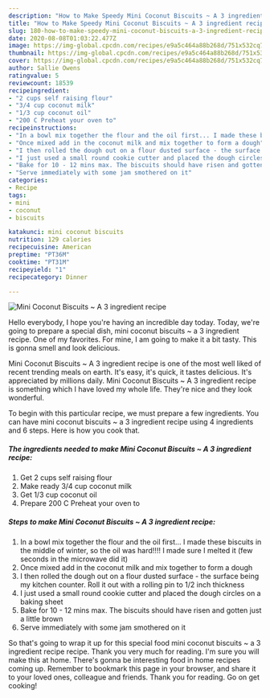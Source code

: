 ```yaml
---
description: "How to Make Speedy Mini Coconut Biscuits ~ A 3 ingredient recipe"
title: "How to Make Speedy Mini Coconut Biscuits ~ A 3 ingredient recipe"
slug: 180-how-to-make-speedy-mini-coconut-biscuits-a-3-ingredient-recipe
date: 2020-08-08T01:03:22.477Z
image: https://img-global.cpcdn.com/recipes/e9a5c464a88b268d/751x532cq70/mini-coconut-biscuits-a-3-ingredient-recipe-recipe-main-photo.jpg
thumbnail: https://img-global.cpcdn.com/recipes/e9a5c464a88b268d/751x532cq70/mini-coconut-biscuits-a-3-ingredient-recipe-recipe-main-photo.jpg
cover: https://img-global.cpcdn.com/recipes/e9a5c464a88b268d/751x532cq70/mini-coconut-biscuits-a-3-ingredient-recipe-recipe-main-photo.jpg
author: Sallie Owens
ratingvalue: 5
reviewcount: 18539
recipeingredient:
- "2 cups self raising flour"
- "3/4 cup coconut milk"
- "1/3 cup coconut oil"
- "200 C Preheat your oven to"
recipeinstructions:
- "In a bowl mix together the flour and the oil first... I made these biscuits in the middle of winter, so the oil was hard!!!! I made sure I melted it (few seconds in the microwave did it)"
- "Once mixed add in the coconut milk and mix together to form a dough"
- "I then rolled the dough out on a flour dusted surface - the surface being my kitchen counter. Roll it out with a rolling pin to 1/2 inch thickness"
- "I just used a small round cookie cutter and placed the dough circles on a baking sheet"
- "Bake for 10 - 12 mins max. The biscuits should have risen and gotten just a little brown"
- "Serve immediately with some jam smothered on it"
categories:
- Recipe
tags:
- mini
- coconut
- biscuits

katakunci: mini coconut biscuits 
nutrition: 129 calories
recipecuisine: American
preptime: "PT36M"
cooktime: "PT31M"
recipeyield: "1"
recipecategory: Dinner

---
```



![Mini Coconut Biscuits ~ A 3 ingredient recipe](https://img-global.cpcdn.com/recipes/e9a5c464a88b268d/751x532cq70/mini-coconut-biscuits-a-3-ingredient-recipe-recipe-main-photo.jpg)

Hello everybody, I hope you're having an incredible day today. Today, we're going to prepare a special dish, mini coconut biscuits ~ a 3 ingredient recipe. One of my favorites. For mine, I am going to make it a bit tasty. This is gonna smell and look delicious.



Mini Coconut Biscuits ~ A 3 ingredient recipe is one of the most well liked of recent trending meals on earth. It's easy, it's quick, it tastes delicious. It's appreciated by millions daily. Mini Coconut Biscuits ~ A 3 ingredient recipe is something which I have loved my whole life. They're nice and they look wonderful.


To begin with this particular recipe, we must prepare a few ingredients. You can have mini coconut biscuits ~ a 3 ingredient recipe using 4 ingredients and 6 steps. Here is how you cook that.

<!--inarticleads1-->

##### The ingredients needed to make Mini Coconut Biscuits ~ A 3 ingredient recipe:

1. Get 2 cups self raising flour
1. Make ready 3/4 cup coconut milk
1. Get 1/3 cup coconut oil
1. Prepare 200 C Preheat your oven to




<!--inarticleads2-->

##### Steps to make Mini Coconut Biscuits ~ A 3 ingredient recipe:

1. In a bowl mix together the flour and the oil first... I made these biscuits in the middle of winter, so the oil was hard!!!! I made sure I melted it (few seconds in the microwave did it)
1. Once mixed add in the coconut milk and mix together to form a dough
1. I then rolled the dough out on a flour dusted surface - the surface being my kitchen counter. Roll it out with a rolling pin to 1/2 inch thickness
1. I just used a small round cookie cutter and placed the dough circles on a baking sheet
1. Bake for 10 - 12 mins max. The biscuits should have risen and gotten just a little brown
1. Serve immediately with some jam smothered on it




So that's going to wrap it up for this special food mini coconut biscuits ~ a 3 ingredient recipe recipe. Thank you very much for reading. I'm sure you will make this at home. There's gonna be interesting food in home recipes coming up. Remember to bookmark this page in your browser, and share it to your loved ones, colleague and friends. Thank you for reading. Go on get cooking!
